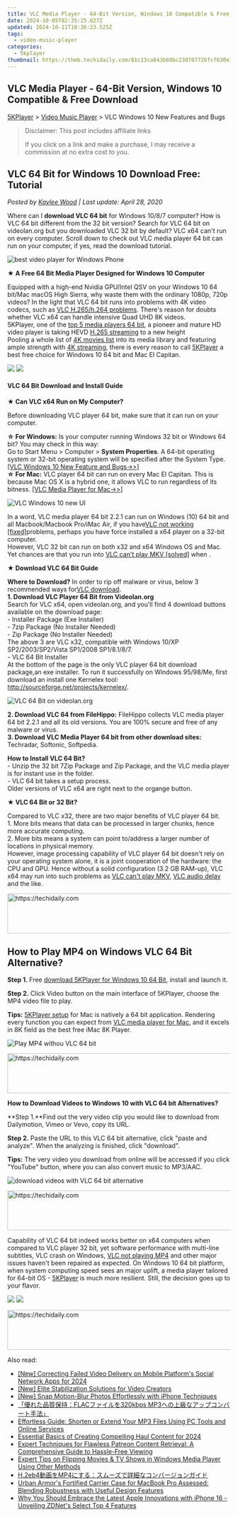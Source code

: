```yaml
---
title: VLC Media Player - 64-Bit Version, Windows 10 Compatible & Free Download
date: 2024-10-05T02:35:25.627Z
updated: 2024-10-11T18:36:23.525Z
tags:
  - video-music-player
categories:
  - 5kplayer
thumbnail: https://thmb.techidaily.com/81c13ca843b69bc230707726fcf630e171a8ad9a8fe460d7f27ac14f30c5db39.jpg
---
```


## VLC Media Player - 64-Bit Version, Windows 10 Compatible & Free Download

[5KPlayer](https://tools.techidaily.com/5kplayer/products/) \> [Video Music Player](https://tools.techidaily.com/5kplayer/video-music-player/) \> VLC Windows 10 New Features and Bugs

>  Disclaimer: This post includes affiliate links
>
>  If you click on a link and make a purchase, I may receive a commission at no extra cost to you.
>

## VLC 64 Bit for Windows 10 Download Free: Tutorial

 _Posted by [Kaylee Wood](https://www.quora.com/profile/Amanda-Hu-21) | Last update: April 28, 2020_

Where can I **download VLC 64 bit** for Windows 10/8/7 computer? How is VLC 64 bit different from the 32 bit version? Search for VLC 64 bit on videolan.org but you downloaded VLC 32 bit by default? VLC x64 can't run on every computer. Scroll down to check out VLC media player 64 bit can run on your computer, if yes, read the download tutorial.

![best video player for Windows Phone](https://www.5kplayer.com/video-music-player/img/5kplayer-icon-1202.png) 

**★ A Free 64 Bit Media Player Designed for Windows 10 Computer**

Equipped with a high-end Nvidia GPU/Intel QSV on your Windows 10 64 bit/Mac macOS High Sierra, why waste them with the ordinary 1080p, 720p videos? In the light that VLC 64 bit runs into problems with 4K video codecs, such as [VLC H.265/h.264 problems](https://tools.techidaily.com/5kplayer/video-music-player/). There's reason for doubts whether VLC x64 can handle intensive Quad UHD 8K videos.  
5KPlayer, one of the [top 5 media players 64 bit](https://tools.techidaily.com/5kplayer/video-music-player/), a pioneer and mature HD video player is taking HEVD [H.265 streaming](https://tools.techidaily.com/5kplayer/airplay/) to a new height  
Pooling a whole list of [4K movies list](https://tools.techidaily.com/5kplayer/youtube-download/) into its media library and featuring ample strength with [4K streaming](https://tools.techidaily.com/5kplayer/airplay/), there is every reason to call [5KPlayer](https://tools.techidaily.com/5kplayer/products/) a best free choice for Windows 10 64 bit and Mac El Capitan.

[![](https://www.5kplayer.com/video-music-player/../button/freedownbackwin.png)](https://tools.techidaily.com/5kplayer/products/) [![](https://www.5kplayer.com/video-music-player/../button/freedownbackmac.png)](https://tools.techidaily.com/5kplayer/products/) 

#### **VLC 64 Bit Download and Install Guide**

**★ Can VLC x64 Run on My Computer?**

Before downloading VLC player 64 bit, make sure that it can run on your computer.

**☆ For Windows:** Is your computer running Windows 32 bit or Windows 64 bit? You may check in this way:  
 Go to Start Menu > Computer > **System Properties**. A 64-bit operating system or 32-bit operating system will be specified after the System Type.[\[VLC Windows 10 New Feature and Bugs->>\]](https://tools.techidaily.com/5kplayer/video-music-player/)  
**☆ For Mac:** VLC player 64 bit can run on every Mac El Capitan. This is because Mac OS X is a hybrid one, it allows VLC to run regardless of its bitness. [\[VLC Media Player for Mac->>\]](https://tools.techidaily.com/5kplayer/video-music-player/)

![VLC Windows 10 new UI](https://www.5kplayer.com/video-music-player/img/vlc-64bit-4.jpg) 

In a word, VLC media player 64 bit 2.2.1 can run on Windows (10) 64 bit and all Macbook/Macbook Pro/iMac Air, if you have[VLC not working \[fixed\]](https://tools.techidaily.com/5kplayer/video-music-player/)problems, perhaps you have force installed a x64 player on a 32-bit computer.  
However, VLC 32 bit can run on both x32 and x64 Windows OS and Mac. Yet chances are that you run into [VLC can't play MKV \[solved\]](https://tools.techidaily.com/5kplayer/video-music-player/) when .

**★ Download VLC 64 Bit Guide**

**Where to Download?** 
 In order to rip off malware or virus, below 3 recommended ways for[VLC download](https://tools.techidaily.com/5kplayer/video-music-player/).  
**1\. Download VLC Player 64 Bit from Videolan.org**  
 Search for VLC x64, open videolan.org, and you'll find 4 download buttons available on the download page:  
\- Installer Package (Exe Installer)  
\- 7zip Package (No Installer Needed)  
\- Zip Package (No Installer Needed)  
The above 3 are VLC x32, compatible with Windows 10/XP SP2/2003/SP2/Vista SP1/2008 SP1/8.1/8/7.  
\- VLC 64 Bit Installer  
At the bottom of the page is the only VLC player 64 bit download package,an exe installer. To run it successfully on Windows 95/98/Me, first download an install one Kernelex tool: <http://sourceforge.net/projects/kernelex/>.  

![VLC 64 Bit on videolan.org](https://www.5kplayer.com/video-music-player/img/vlc-64bit-3.jpg) 

**2\. Download VLC 64 from FileHippo:**  FileHippo collects VLC media player 64 bit 2.2.1 and all its old versions. You are 100% secure and free of any malware or virus.  
**3\. Download VLC Media Player 64 bit from other download sites:**  Techradar, Softonic, Softpedia. 

**How to Install VLC 64 Bit?**  
\- Unzip the 32 bit 7Zip Package and Zip Package, and the VLC media player is for instant use in the folder.  
\- VLC 64 bit takes a setup process.  
Older versions of VLC x64 are right next to the organge button.

**★ VLC 64 Bit or 32 Bit?** 

Compared to VLC x32, there are two major benefits of VLC player 64 bit.  
1\. More bits means that data can be processed in larger chunks, hence more accurate computing.  
2\. More bits means a system can point to/address a larger number of locations in physical memory.  
However, image processing capability of VLC player 64 bit doesn't rely on your operating system alone, it is a joint cooperation of the hardware: the CPU and GPU. Hence without a solid configuration (3.2 GB RAM-up), VLC x64 may run into such problems as [VLC can't play MKV](https://tools.techidaily.com/5kplayer/video-music-player/), [VLC audio delay](https://tools.techidaily.com/5kplayer/video-music-player/) and the like.

<!-- affiliate ads begin -->
<a href="https://aligracehair.sjv.io/c/5597632/2080317/19272" target="_top" id="2080317">
  <img src="//a.impactradius-go.com/display-ad/19272-2080317" border="0" alt="https://techidaily.com" width="728" height="90"/>
</a>
<img height="0" width="0" src="https://aligracehair.sjv.io/i/5597632/2080317/19272" style="position:absolute;visibility:hidden;" border="0" />
<!-- affiliate ads end -->

## How to Play MP4 on Windows VLC 64 Bit Alternative?

**Step 1.** Free [download 5KPlayer for Windows 10 64 Bit](https://tools.techidaily.com/5kplayer/products/), install and launch it.

**Step 2.** Click Video button on the main interface of 5KPlayer, choose the MP4 video file to play.

**Tips:** [5KPlayer setup](https://tools.techidaily.com/5kplayer/video-music-player/) for Mac is natively a 64 bit application. Rendering every function you can expect from [VLC media player for Mac](https://tools.techidaily.com/5kplayer/video-music-player/), and it excels in 8K field as the best free iMac 8K Player.

![Play MP4 withou VLC 64 bit](https://www.5kplayer.com/video-music-player/img/youtube-0119-01.png) 

<!-- affiliate ads begin -->
<a href="https://appsumo.8odi.net/c/5597632/2094429/7443" target="_top" id="2094429">
  <img src="//a.impactradius-go.com/display-ad/7443-2094429" border="0" alt="https://techidaily.com" width="728" height="90"/>
</a>
<img height="0" width="0" src="https://appsumo.8odi.net/i/5597632/2094429/7443" style="position:absolute;visibility:hidden;" border="0" />
<!-- affiliate ads end -->

**How to Download Videos to Windows 10 with VLC 64 bit Alternatives?**

**Step 1.**Find out the very video clip you would like to download from Dailymotion, Vimeo or Vevo, copy its URL.

**Step 2.** Paste the URL to this VLC 64 bit alternative, click "paste and analyze". When the analyzing is finished, click "download".

**Tips:** The very video you download from online will be accessed if you click "YouTube" button, where you can also convert music to MP3/AAC.

![download videos with VLC 64 bit alternative](https://www.5kplayer.com/video-music-player/img/convert-to-ipad-mp4.jpg) 

<!-- affiliate ads begin -->
<a href="https://appsumo.8odi.net/c/5597632/2100529/7443" target="_top" id="2100529">
  <img src="//a.impactradius-go.com/display-ad/7443-2100529" border="0" alt="https://techidaily.com" width="728" height="90"/>
</a>
<img height="0" width="0" src="https://appsumo.8odi.net/i/5597632/2100529/7443" style="position:absolute;visibility:hidden;" border="0" />
<!-- affiliate ads end -->

Capability of VLC 64 bit indeed works better on x64 computers when compared to VLC player 32 bit, yet software performance with multi-line subtitles, VLC crash on Windows, [VLC not playing MP4](https://tools.techidaily.com/5kplayer/video-music-player/) and other major issues haven't been repaired as expected. On Windows 10 64 bit platform, when system computing speed sees an major uplift, a media player tailored for 64-bit OS - [5KPlayer](https://tools.techidaily.com/5kplayer/products/) is much more resilient. Still, the decision goes up to your flavor.

[![](https://www.5kplayer.com/video-music-player/../button/freedownbackwin.png)](https://tools.techidaily.com/5kplayer/products/) [![](https://www.5kplayer.com/video-music-player/../button/freedownbackmac.png)](https://tools.techidaily.com/5kplayer/products/)

<!-- affiliate ads begin -->
<a href="https://unicoeye.pxf.io/c/5597632/2134218/18498" target="_top" id="2134218">
  <img src="//a.impactradius-go.com/display-ad/18498-2134218" border="0" alt="https://techidaily.com" width="728" height="90"/>
</a>
<img height="0" width="0" src="https://unicoeye.pxf.io/i/5597632/2134218/18498" style="position:absolute;visibility:hidden;" border="0" />
<!-- affiliate ads end -->

<ins class="adsbygoogle"
     style="display:block"
     data-ad-format="autorelaxed"
     data-ad-client="ca-pub-7571918770474297"
     data-ad-slot="1223367746"></ins>

<ins class="adsbygoogle"
     style="display:block"
     data-ad-client="ca-pub-7571918770474297"
     data-ad-slot="8358498916"
     data-ad-format="auto"
     data-full-width-responsive="true"></ins>

<span class="atpl-alsoreadstyle">Also read:</span>
<div><ul>
<li><a href="https://facebook-video-files.techidaily.com/new-correcting-failed-video-delivery-on-mobile-platforms-social-network-apps-for-2024/"><u>[New] Correcting Failed Video Delivery on Mobile Platform's Social Network Apps for 2024</u></a></li>
<li><a href="https://youtube-clips.techidaily.com/new-elite-stabilization-solutions-for-video-creators/"><u>[New] Elite Stabilization Solutions for Video Creators</u></a></li>
<li><a href="https://extra-approaches.techidaily.com/new-snap-motion-blur-photos-effortlessly-with-iphone-techniques/"><u>[New] Snap Motion-Blur Photos Effortlessly with iPhone Techniques</u></a></li>
<li><a href="https://video-ai-editor.techidaily.com/flac320kbps-mp3/"><u>「優れた品質保持：FLACファイルを320kbps MP3への上級なアップコンバート手法」</u></a></li>
<li><a href="https://video-ai-editor.techidaily.com/effortless-guide-shorten-or-extend-your-mp3-files-using-pc-tools-and-online-services/"><u>Effortless Guide: Shorten or Extend Your MP3 Files Using PC Tools and Online Services</u></a></li>
<li><a href="https://fox-access.techidaily.com/essential-basics-of-creating-compelling-haul-content-for-2024/"><u>Essential Basics of Creating Compelling Haul Content for 2024</u></a></li>
<li><a href="https://video-ai-editor.techidaily.com/expert-techniques-for-flawless-patreon-content-retrieval-a-comprehensive-guide-to-hassle-free-viewing/"><u>Expert Techniques for Flawless Patreon Content Retrieval: A Comprehensive Guide to Hassle-Free Viewing</u></a></li>
<li><a href="https://video-ai-editor.techidaily.com/expert-tips-on-flipping-movies-and-tv-shows-in-windows-media-player-using-other-methods/"><u>Expert Tips on Flipping Movies & TV Shows in Windows Media Player Using Other Methods</u></a></li>
<li><a href="https://video-ai-editor.techidaily.com/h2eb4mp4/"><u>H.2eb4動画をMP4にする：スムーズで詳細なコンバージョンガイド</u></a></li>
<li><a href="https://buynow-info.techidaily.com/urban-armors-fortified-carrier-case-for-macbook-pro-assessed-blending-robustness-with-useful-design-features/"><u>Urban Armor's Fortified Carrier Case for MacBook Pro Assessed: Blending Robustness with Useful Design Features</u></a></li>
<li><a href="https://tech-hub.techidaily.com/why-you-should-embrace-the-latest-apple-innovations-with-iphone-16-unveiling-zdnets-select-top-4-features/"><u>Why You Should Embrace the Latest Apple Innovations with iPhone 16 - Unveiling ZDNet's Select Top 4 Features</u></a></li>
</ul></div>

